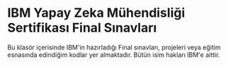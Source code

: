 # IBM Yapay Zeka Mühendisliği Sertifikası Final Sınavları

Bu klasör içerisinde IBM'in hazırladığı Final sınavları, projeleri veya eğitim esnasında edindiğim kodlar yer almaktadır. Bütün isim hakları IBM'e aittir.
